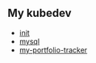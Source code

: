 My kubedev
------
- [init](docs/init.md)
- [mysql](docs/mysql.md)
- [my-portfolio-tracker](docs/my-portfolio-tracker.md)
